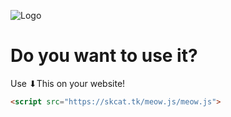 ![Logo](https://i.imgur.com/eKC4sQT.jpg)

# Do you want to use it?
Use ⬇This on your website!
```html
<script src="https://skcat.tk/meow.js/meow.js">
```
